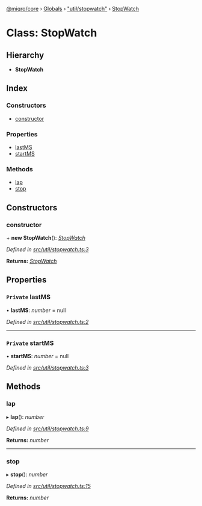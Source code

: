 [@miqro/core](../README.md) › [Globals](../globals.md) › ["util/stopwatch"](../modules/_util_stopwatch_.md) › [StopWatch](_util_stopwatch_.stopwatch.md)

# Class: StopWatch

## Hierarchy

* **StopWatch**

## Index

### Constructors

* [constructor](_util_stopwatch_.stopwatch.md#constructor)

### Properties

* [lastMS](_util_stopwatch_.stopwatch.md#private-lastms)
* [startMS](_util_stopwatch_.stopwatch.md#private-startms)

### Methods

* [lap](_util_stopwatch_.stopwatch.md#lap)
* [stop](_util_stopwatch_.stopwatch.md#stop)

## Constructors

###  constructor

\+ **new StopWatch**(): *[StopWatch](_util_stopwatch_.stopwatch.md)*

*Defined in [src/util/stopwatch.ts:3](https://github.com/claukers/miqro-core/blob/5cb140c/src/util/stopwatch.ts#L3)*

**Returns:** *[StopWatch](_util_stopwatch_.stopwatch.md)*

## Properties

### `Private` lastMS

• **lastMS**: *number* = null

*Defined in [src/util/stopwatch.ts:2](https://github.com/claukers/miqro-core/blob/5cb140c/src/util/stopwatch.ts#L2)*

___

### `Private` startMS

• **startMS**: *number* = null

*Defined in [src/util/stopwatch.ts:3](https://github.com/claukers/miqro-core/blob/5cb140c/src/util/stopwatch.ts#L3)*

## Methods

###  lap

▸ **lap**(): *number*

*Defined in [src/util/stopwatch.ts:9](https://github.com/claukers/miqro-core/blob/5cb140c/src/util/stopwatch.ts#L9)*

**Returns:** *number*

___

###  stop

▸ **stop**(): *number*

*Defined in [src/util/stopwatch.ts:15](https://github.com/claukers/miqro-core/blob/5cb140c/src/util/stopwatch.ts#L15)*

**Returns:** *number*

